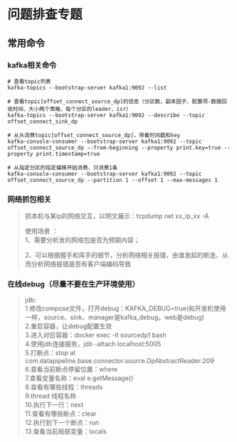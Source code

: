 # 问题排查专题

## 常用命令

### kafka相关命令
``` 
# 查看topic列表
kafka-topics --bootstrap-server kafka1:9092 --list

# 查看topic[offset_connect_source_dp]的信息（分区数、副本因子、配置项-数据回收时间、大小两个策略、每个分区的leader、isr）
kafka-topics --bootstrap-server kafka1:9092 --describe --topic offset_connect_sink_dp

# 从头消费topic[offset_connect_source_dp]，带着时间戳和key
kafka-console-consumer --bootstrap-server kafka1:9092 --topic offset_connect_source_dp --from-beginning --property print.key=true --property print.timestamp=true

# 从指定分区的指定偏移开始消费，只消费1条
kafka-console-consumer --bootstrap-server kafka1:9092 --topic offset_connect_source_dp --partition 1 --offset 1 --max-messages 1

```

### 网络抓包相关
> 抓本机与某ip的网络交互，以明文展示：tcpdump net xx_ip_xx -A     
> 
> 使用场景 ：    
> 1、需要分析发的网络包是否为预期内容；     
>  
> 2、可以根据握手和挥手的细节，分析网络相关报错，由谁发起的断连，从而分析网络报错是否有客户端编码导致      

### 在线debug（尽量不要在生产环境使用）
> jdb:    
1.修改compose文件，打开debug：KAFKA_DEBUG=true(和开发机使用一样，source、sink、manager是kafka_debug。web是debug)    
2.重启容器，让debug配置生效    
3.进入对应容器：docker exec -it sourcedp1 bash     
4.使用jdb连接服务，jdb -attach localhost:5005    
5.打断点：stop at com.datapipeline.base.connector.source.DpAbstractReader:209    
6.查看当前断点停留位置：where    
7.查看变量名称：eval e.getMessage()     
8.查看有哪些线程：threads    
9.thread 线程名称     
10.执行下一行：next    
11.查看有哪些断点：clear     
12.执行到下一个断点：run    
13.查看当前局部变量：locals
